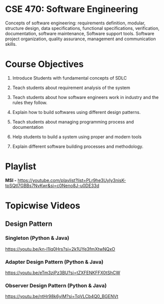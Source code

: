 # CSE 470: Software Engineering

<p>Concepts of software engineering: requirements definition, modular, structure design, data specifications, functional specifications, verification, documentation, software maintenance, Software support tools. Software project organization, quality assurance, management and communication skills.</p>

# Course Objectives

1. Introduce Students with fundamental concepts of SDLC

2. Teach students about requirement analysis of the system

3. Teach students about how software engineers work in industry and the rules they follow.

4. Explain how to build softwares using different design patterns.

5. Teach students about managing programming process and documentation

6. Help students to build a system using proper and modern tools

7. Explain different software building processes and methodology.

# Playlist

**MSI -** https://youtube.com/playlist?list=PLr9he3UyIy3nisK-tpSQtl7GBBs7NvKwr&si=c0Neno8J-u0DE33d

# Topicwise Videos

## Design Pattern

### Singleton  (Python & Java)
https://youtu.be/kn-l1Iq0Hrs?si=2k1UYe3fmXtwNQxO

### Adapter Design Pattern (Python & Java)
https://youtu.be/eTm3zjPz3BU?si=tZXFENKFFX0tShCW

### Observer Design Pattern (Python & Java)
https://youtu.be/ntHr98k6yIM?si=TqVLCb4Q0_BGENVt
